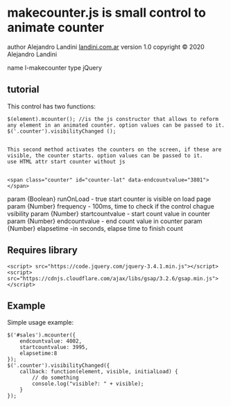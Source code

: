 # makecounter.js is small control to animate counter

author Alejandro Landini [landini.com.ar](http://landini.com.ar/)
version 1.0
copyright © 2020 Alejandro Landini

name l-makecounter
type  jQuery

## tutorial

 This control has two functions:


    $(element).mcounter(); //is the js constructor that allows to reform any element in an animated counter. option values can be passed to it.
    $('.counter').visibilityChanged (); 


    This second method activates the counters on the screen, if these are visible, the counter starts. option values can be passed to it.
    use HTML attr start counter without js


    <span class="counter" id="counter-lat" data-endcountvalue="3801"></span>


 param {Boolean} runOnLoad - true start counter is visible on load page
 param {Number} frequency - 100ms, time to check if the control chague vsibility
 param {Number} startcountvalue - start count value in counter
 param {Number} endcountvalue - end count value in counter
 param {Number} elapsetime -in seconds, elapse time to finish count

## Requires library

    <script> src="https://code.jquery.com/jquery-3.4.1.min.js"></script>
    <script> src="https://cdnjs.cloudflare.com/ajax/libs/gsap/3.2.6/gsap.min.js"></script>

## Example

Simple usage example:

    $('#sales').mcounter({
        endcountvalue: 4002,
        startcountvalue: 3995,
        elapsetime:8
    });
    $('.counter').visibilityChanged({
        callback: function(element, visible, initialLoad) {
            // do something
            console.log("visible?: " + visible);
        }
    });
